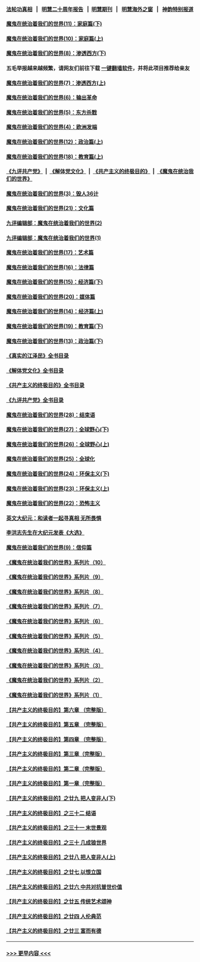 #### [法轮功真相](https://github.com/gfw-breaker/truth/blob/master/README.md?t=0) &nbsp;&nbsp;|&nbsp;&nbsp; [明慧二十周年报告](https://github.com/gfw-breaker/mh-reports/blob/master/README.md?t=0) &nbsp;&nbsp;|&nbsp;&nbsp;[明慧期刊](https://github.com/gfw-breaker/mh-qikan) &nbsp;&nbsp;|&nbsp;&nbsp; [明慧海外之窗](https://github.com/gfw-breaker/mh-news/blob/master/README.md?t=0) &nbsp;&nbsp;|&nbsp;&nbsp; [神韵特别报道](https://github.com/gfw-breaker/mh-news/blob/master/shenyun.md?t=0)
#### [魔鬼在统治着我们的世界(11)：家庭篇(下)](../pages/nsc422/n10440961.md?t=11230601) 
#### [魔鬼在统治着我们的世界(10)：家庭篇(上)](../pages/nsc422/n10435448.md?t=11230601) 
#### [魔鬼在统治着我们的世界(8)：渗透西方(下)](../pages/nsc422/n10429603.md?t=11230601) 
#### 五毛举报越来越频繁，请网友们前往下载 [一键翻墙软件](https://github.com/gfw-breaker/ssr-accounts)，并将此项目推荐给亲友
#### [魔鬼在统治着我们的世界(7)：渗透西方(上)](../pages/nsc422/n10426013.md?t=11230601) 
#### [魔鬼在统治着我们的世界(6)：输出革命](../pages/nsc422/n10421536.md?t=11230601) 
#### [魔鬼在统治着我们的世界(5)：东方杀戮](../pages/nsc422/n10417707.md?t=11230601) 
#### [魔鬼在统治着我们的世界(4)：欧洲发端](../pages/nsc422/n10414890.md?t=11230601) 
#### [魔鬼在统治着我们的世界(12)：政治篇(上)](../pages/nsc422/n10444576.md?t=11230601) 
#### [魔鬼在统治着我们的世界(18)：教育篇(上)](../pages/nsc422/n10526970.md?t=11230601) 
#### [《九评共产党》](https://github.com/begood0513/9ping.md/blob/master/README.md) &nbsp;|&nbsp; [《解体党文化》](../../../../jtdwh.md/blob/master/README.md)  &nbsp;|&nbsp; [《共产主义的终极目的》](../../../../gczydzjmd.md/blob/master/README.md) &nbsp;|&nbsp; [《魔鬼在统治我们的世界》](../../../../mgztzwmdsj.md/blob/master/README.md) 
#### [魔鬼在统治着我们的世界(3)：毁人36计](../pages/nsc422/n10411583.md?t=11230601) 
#### [魔鬼在统治着我们的世界(21)：文化篇](../pages/nsc422/n10597706.md?t=11230601) 
#### [九评编辑部：魔鬼在统治着我们的世界(2)](../pages/nsc422/n10410036.md?t=11230601) 
#### [九评编辑部：魔鬼在统治着我们的世界(1)](../pages/nsc422/n10406825.md?t=11230601) 
#### [魔鬼在统治着我们的世界(17)：艺术篇](../pages/nsc422/n10499093.md?t=11230601) 
#### [魔鬼在统治着我们的世界(16)：法律篇](../pages/nsc422/n10485969.md?t=11230601) 
#### [魔鬼在统治着我们的世界(15)：经济篇(下)](../pages/nsc422/n10469975.md?t=11230601) 
#### [魔鬼在统治着我们的世界(20)：媒体篇](../pages/nsc422/n10586579.md?t=11230601) 
#### [魔鬼在统治着我们的世界(14)：经济篇(上)](../pages/nsc422/n10457370.md?t=11230601) 
#### [魔鬼在统治着我们的世界(19)：教育篇(下)](../pages/nsc422/n10564808.md?t=11230601) 
#### [魔鬼在统治着我们的世界(13)：政治篇(下)](../pages/nsc422/n10448270.md?t=11230601) 
#### [《真实的江泽民》全书目录](../pages/nsc422/n13721399.md?t=11230601) 
#### [《解体党文化》全书目录](../pages/nsc422/n13721157.md?t=11230601) 
#### [《共产主义的终极目的》全书目录](../pages/nsc422/n13721048.md?t=11230601) 
#### [《九评共产党》全书目录](../pages/nsc422/n13708085.md?t=11230601) 
#### [魔鬼在统治着我们的世界(28)：结束语](../pages/nsc422/n10936246.md?t=11230601) 
#### [魔鬼在统治着我们的世界(27)：全球野心(下)](../pages/nsc422/n10928319.md?t=11230601) 
#### [魔鬼在统治着我们的世界(26)：全球野心(上)](../pages/nsc422/n10900318.md?t=11230601) 
#### [魔鬼在统治着我们的世界(25)：全球化](../pages/nsc422/n10788205.md?t=11230601) 
#### [魔鬼在统治着我们的世界(24)：环保主义(下)](../pages/nsc422/n10695307.md?t=11230601) 
#### [魔鬼在统治着我们的世界(23)：环保主义(上)](../pages/nsc422/n10688613.md?t=11230601) 
#### [魔鬼在统治着我们的世界(22)：恐怖主义](../pages/nsc422/n10614727.md?t=11230601) 
#### [英文大纪元：和读者一起寻真相 无所畏惧](../pages/nsc422/n12542027.md?t=11230601) 
#### [李洪志先生在大纪元发表《大选》](../pages/nsc422/n12534746.md?t=11230601) 
#### [魔鬼在统治着我们的世界(9)：信仰篇](../pages/nsc422/n10432159.md?t=11230601) 
#### [《魔鬼在统治着我们的世界》系列片（10）](../pages/nsc422/n12292670.md?t=11230601) 
#### [《魔鬼在统治着我们的世界》系列片（9）](../pages/nsc422/n12290859.md?t=11230601) 
#### [《魔鬼在统治着我们的世界》系列片（8）](../pages/nsc422/n12287445.md?t=11230601) 
#### [《魔鬼在统治着我们的世界》系列片（7）](../pages/nsc422/n12283425.md?t=11230601) 
#### [《魔鬼在统治着我们的世界》系列片（6）](../pages/nsc422/n12282314.md?t=11230601) 
#### [《魔鬼在统治着我们的世界》系列片（5）](../pages/nsc422/n12281419.md?t=11230601) 
#### [《魔鬼在统治着我们的世界》系列片（4）](../pages/nsc422/n12274024.md?t=11230601) 
#### [《魔鬼在统治着我们的世界》系列片（3）](../pages/nsc422/n12271322.md?t=11230601) 
#### [《魔鬼在统治着我们的世界》系列片（2）](../pages/nsc422/n12269049.md?t=11230601) 
#### [《魔鬼在统治着我们的世界》系列片（1）](../pages/nsc422/n12267575.md?t=11230601) 
#### [【共产主义的终极目的】第六章 （完整版）](../pages/nsc422/n11428913.md?t=11230601) 
#### [【共产主义的终极目的】第五章 （完整版）](../pages/nsc422/n11428912.md?t=11230601) 
#### [【共产主义的终极目的】第四章 （完整版）](../pages/nsc422/n11428907.md?t=11230601) 
#### [【共产主义的终极目的】第三章（完整版）](../pages/nsc422/n11428848.md?t=11230601) 
#### [【共产主义的终极目的】第二章（完整版）](../pages/nsc422/n11428831.md?t=11230601) 
#### [【共产主义的终极目的】第一章（完整版）](../pages/nsc422/n11417651.md?t=11230601) 
#### [【共产主义的终极目的】之廿九 把人变非人(下)](../pages/nsc422/n11344140.md?t=11230601) 
#### [【共产主义的终极目的】之三十二 结语](../pages/nsc422/n11360535.md?t=11230601) 
#### [【共产主义的终极目的】之三十一 末世景观](../pages/nsc422/n11351129.md?t=11230601) 
#### [【共产主义的终极目的】之三十 几成狼世界](../pages/nsc422/n11348280.md?t=11230601) 
#### [【共产主义的终极目的】之廿八 把人变非人(上)](../pages/nsc422/n11340492.md?t=11230601) 
#### [【共产主义的终极目的】之廿七 以恨立国](../pages/nsc422/n11336944.md?t=11230601) 
#### [【共产主义的终极目的】之廿六 中共对抗普世价值](../pages/nsc422/n11324785.md?t=11230601) 
#### [【共产主义的终极目的】之廿五 传统艺术颂神](../pages/nsc422/n11296396.md?t=11230601) 
#### [【共产主义的终极目的】之廿四 人伦典范](../pages/nsc422/n11296397.md?t=11230601) 
#### [【共产主义的终极目的】之廿三 富而有德](../pages/nsc422/n11283598.md?t=11230601) 

----
#### [ >>> 更早内容 <<< ](../indexes/nsc422-earlier.md)
